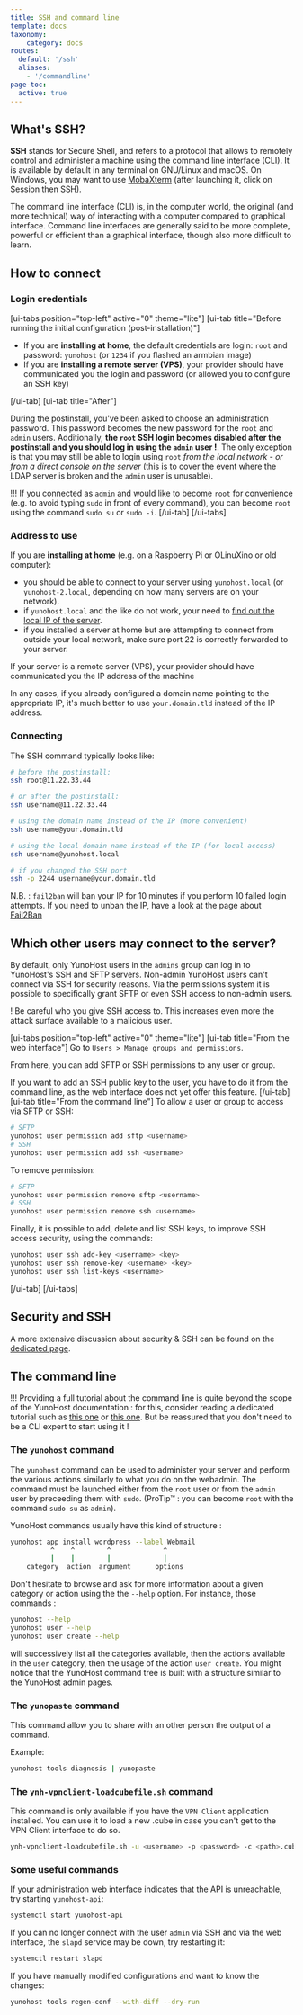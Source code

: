 ```yaml
---
title: SSH and command line
template: docs
taxonomy:
    category: docs
routes:
  default: '/ssh'
  aliases:
    - '/commandline'
page-toc:
  active: true
---
```


## What's SSH?

**SSH** stands for Secure Shell, and refers to a protocol that allows to remotely control and administer a machine using the command line interface (CLI). It is available by default in any terminal on GNU/Linux and macOS. On Windows, you may want to use [MobaXterm](https://mobaxterm.mobatek.net/download-home-edition.html) (after launching it, click on Session then SSH).

The command line interface (CLI) is, in the computer world, the original (and more technical) way of interacting with a computer compared to graphical interface. Command line interfaces are generally said to be more complete, powerful or efficient than a graphical interface, though also more difficult to learn.

## How to connect
### Login credentials


[ui-tabs position="top-left" active="0" theme="lite"]
[ui-tab title="Before running the initial configuration (post-installation)"]

- If you are **installing at home**, the default credentials are login: `root` and password: `yunohost` (or `1234` if you flashed an armbian image)
- If you are **installing a remote server (VPS)**, your provider should have communicated you the login and password (or allowed you to configure an SSH key)

[/ui-tab]
[ui-tab title="After"]

During the postinstall, you've been asked to choose an administration password. This password becomes the new password for the `root` and `admin` users. Additionally, **the `root` SSH login becomes disabled after the postinstall and you should log in using the `admin` user !**. The only exception is that you may still be able to login using `root` *from the local network - or from a direct console on the server* (this is to cover the event where the LDAP server is broken and the `admin` user is unusable).

!!! If you connected as `admin` and would like to become `root` for convenience (e.g. to avoid typing `sudo` in front of every command), you can become `root` using the command `sudo su` or `sudo -i`.
[/ui-tab]
[/ui-tabs]

### Address to use

If you are **installing at home** (e.g. on a Raspberry Pi or OLinuXino or old computer):
   - you should be able to connect to your server using `yunohost.local` (or `yunohost-2.local`, depending on how many servers are on your network). 
   - if `yunohost.local` and the like do not work, your need to [find out the local IP of the server](/finding_the_local_ip).
   - if you installed a server at home but are attempting to connect from outside your local network, make sure port 22 is correctly forwarded to your server.


If your server is a remote server (VPS), your provider should have communicated you the IP address of the machine

In any cases, if you already configured a domain name pointing to the appropriate IP, it's much better to use `your.domain.tld` instead of the IP address.


### Connecting

The SSH command typically looks like: 

```bash
# before the postinstall:
ssh root@11.22.33.44

# or after the postinstall:
ssh username@11.22.33.44

# using the domain name instead of the IP (more convenient)
ssh username@your.domain.tld

# using the local domain name instead of the IP (for local access)
ssh username@yunohost.local

# if you changed the SSH port
ssh -p 2244 username@your.domain.tld
```

N.B. : `fail2ban` will ban your IP for 10 minutes if you perform 10 failed login attempts. If you need to unban the IP, have a look at the page about [Fail2Ban](/fail2ban)

## Which other users may connect to the server?

By default, only YunoHost users in the `admins` group can log in to YunoHost's SSH and SFTP servers. Non-admin YunoHost users can't connect via SSH for security reasons. Via the permissions system it is possible to specifically grant SFTP or even SSH access to non-admin users. 

! Be careful who you give SSH access to. This increases even more the attack surface available to a malicious user.

[ui-tabs position="top-left" active="0" theme="lite"]
[ui-tab title="From the web interface"]
Go to `Users > Manage groups and permissions`.

From here, you can add SFTP or SSH permissions to any user or group.

If you want to add an SSH public key to the user, you have to do it from the command line, as the web interface does not yet offer this feature.
[/ui-tab]
[ui-tab title="From the command line"]
To allow a user or group to access via SFTP or SSH:
```bash
# SFTP
yunohost user permission add sftp <username>
# SSH
yunohost user permission add ssh <username>
```

To remove permission:
```bash
# SFTP
yunohost user permission remove sftp <username>
# SSH
yunohost user permission remove ssh <username>
```

Finally, it is possible to add, delete and list SSH keys, to improve SSH access security, using the commands:
```bash
yunohost user ssh add-key <username> <key>
yunohost user ssh remove-key <username> <key>
yunohost user ssh list-keys <username>
```
[/ui-tab]
[/ui-tabs]


## Security and SSH

A more extensive discussion about security & SSH can be found on the [dedicated page](/security).

## The command line

!!! Providing a full tutorial about the command line is quite beyond the scope of the YunoHost documentation : for this, consider reading a dedicated tutorial such as [this one](https://ryanstutorials.net/linuxtutorial/) or [this one](http://linuxcommand.org/). But be reassured that you don't need to be a CLI expert to start using it !

### The `yunohost` command

The `yunohost` command can be used to administer your server and perform the various actions similarly to what you do on the webadmin. The command must be launched either from the `root` user or from the `admin` user by preceeding them with `sudo`. (ProTip™ : you can become `root` with the command `sudo su` as `admin`).

YunoHost commands usually have this kind of structure : 

```bash
yunohost app install wordpress --label Webmail
          ^    ^        ^             ^
          |    |        |             |
    category  action  argument      options
```

Don't hesitate to browse and ask for more information about a given category or action using the the `--help` option. For instance, those commands : 

```bash
yunohost --help
yunohost user --help
yunohost user create --help
```

will successively list all the categories available, then the actions available in the `user` category, then the usage of the action `user create`. You might notice that the YunoHost command tree is built with a structure similar to the YunoHost admin pages.

### The `yunopaste` command
This command allow you to share with an other person the output of a command.

Example:
```bash
yunohost tools diagnosis | yunopaste
```

### The `ynh-vpnclient-loadcubefile.sh` command

This command is only available if you have the `VPN Client` application installed. You can use it to load a new .cube in case you can't get to the VPN Client interface to do so. 

```bash
ynh-vpnclient-loadcubefile.sh -u <username> -p <password> -c <path>.cube
```

### Some useful commands

If your administration web interface indicates that the API is unreachable, try starting `yunohost-api`:
```bash
systemctl start yunohost-api
```

If you can no longer connect with the user `admin` via SSH and via the web interface, the `slapd` service may be down, try restarting it:
```bash
systemctl restart slapd
```

If you have manually modified configurations and want to know the changes:
```bash
yunohost tools regen-conf --with-diff --dry-run
```
